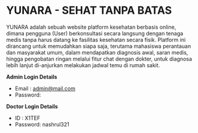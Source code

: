# YUNARA - SEHAT TANPA BATAS

YUNARA adalah sebuah website platform kesehatan berbasis online, dimana
pengguna (User) berkonsultasi secara langsung dengan tenaga medis tanpa harus
datang ke fasilitas kesehatan secara fisik. Platform ini dirancang untuk memudahkan
siapa saja, terutama mahasiswa perantauan dan masyarakat umum, dalam mendapatkan
diagnosis awal, saran medis, hingga pengobatan ringan melalui fitur chat dengan
dokter, untuk diagnosa lebih lanjut di-anjurkan melakukan jadwal temu di rumah sakit.

**Admin Login Details**
* Email   : admin@mail.com 
* Password: 

**Doctor Login Details**

* ID      :  X1TEF
* Password:  nashrul321

#

